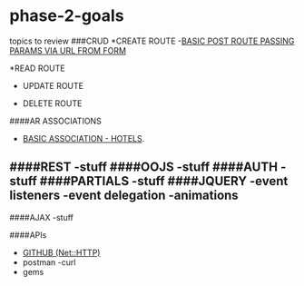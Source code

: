 # phase-2-goals
topics to review 
###CRUD
 *CREATE ROUTE
   -[BASIC POST ROUTE PASSING PARAMS VIA URL FROM FORM ](https://github.com/sf-coyotes-2016/cheering-mascot-sinatra-1-synchronous-forms-challenge)

*READ ROUTE
 
* UPDATE ROUTE

* DELETE ROUTE
 


####AR ASSOCIATIONS
  * [BASIC ASSOCIATION - HOTELS](https://github.com/sf-coyotes-2016/active-record-associations-drill-hotels-challenge).
  
####REST
 -stuff
####OOJS
 -stuff
####AUTH
 -stuff
####PARTIALS
 -stuff
####JQUERY
 -event listeners
 -event delegation
 -animations 
 -
####AJAX
 -stuff


####APIs
 - [GITHUB (Net::HTTP)](https://github.com/sf-coyotes-2016/github-api-challenge)
 - postman 
 -curl 
 - gems 
